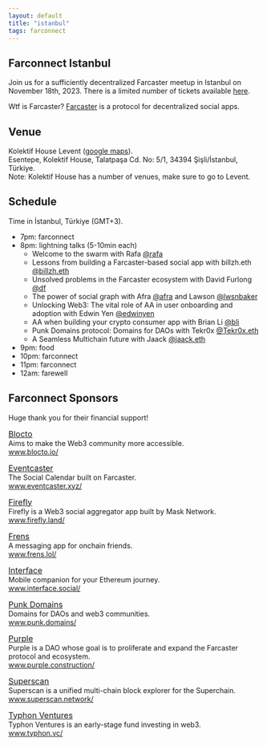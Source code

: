 ```yaml
---
layout: default
title: "istanbul"
tags: farconnect
---
```


## Farconnect Istanbul
​​Join us for a sufficiently decentralized Farcaster meetup in Istanbul on November 18th, 2023. There is a limited number of tickets available [here](https://lu.ma/d186oht1).

Wtf is Farcaster? [Farcaster](https://www.farcaster.xyz/) is a protocol for decentralized social apps. 

## Venue
Kolektif House Levent ([google maps](https://maps.app.goo.gl/1XaGFJWxun9KGc7a7)).  
Esentepe, Kolektif House, Talatpaşa Cd. No: 5/1, 34394 Şişli/İstanbul, Türkiye.  
Note: Kolektif House has a number of venues, make sure to go to Levent.  

## Schedule
Time in İstanbul, Türkiye (GMT+3).

- 7pm: farconnect
- 8pm: lightning talks (5-10min each)  
  - Welcome to the swarm with Rafa [@rafa](https://warpcast.com/rafa)  
  - Lessons from building a Farcaster-based social app with billzh.eth [@billzh.eth](https://warpcast.com/billzh.eth)
  - Unsolved problems in the Farcaster ecosystem with David Furlong [@df](https://warpcast.com/df)
  - The power of social graph with Afra [@afra](https://warpcast.com/afra) and Lawson [@lwsnbaker](https://warpcast.com/lwsnbaker)  
  - Unlocking Web3: The vital role of AA in user onboarding and adoption with Edwin Yen [@edwinyen](https://warpcast.com/edwinyen)
  - AA when building your crypto consumer app with Brian Li [@bli](https://warpcast.com/bli)  
  - Punk Domains protocol: Domains for DAOs with Tekr0x [@Tekr0x.eth](https://warpcast.com/tekr0x.eth)
  - A Seamless Multichain future with Jaack [@jaack.eth](https://warpcast.com/jaack.eth)
- 9pm: food
- 10pm: farconnect
- 11pm: farconnect
- 12am: farewell


## Farconnect Sponsors
Huge thank you for their financial support!

<a href="https://blocto.io/" target="_blank" style="font-size: 16px;"><u>Blocto</u></a>  
Aims to make the Web3 community more accessible.  
<a href="https://blocto.io/" target="_blank" style="color: #008000; text-decoration: none;">www.blocto.io/</a>  

<a href="https://www.eventcaster.xyz/" target="_blank" style="font-size: 16px;"><u>Eventcaster</u></a>  
The Social Calendar built on Farcaster.  
<a href="https://www.eventcaster.xyz/" target="_blank" style="color: #008000; text-decoration: none;">www.eventcaster.xyz/</a>  

<a href="https://firefly.land/" target="_blank" style="font-size: 16px;"><u>Firefly</u></a>  
Firefly is a Web3 social aggregator app built by Mask Network.  
<a href="https://firefly.land/" target="_blank" style="color: #008000; text-decoration: none;">www.firefly.land/</a>  

<a href="https://frens.lol/" target="_blank" style="font-size: 16px;"><u>Frens</u></a>  
A messaging app for onchain friends.  
<a href="https://frens.lol/" target="_blank" style="color: #008000; text-decoration: none;">www.frens.lol/</a>  

<a href="https://www.interface.social/" target="_blank" style="font-size: 16px;"><u>Interface</u></a>  
Mobile companion for your Ethereum journey.  
<a href="https://www.interface.social/" target="_blank" style="color: #008000; text-decoration: none;">www.interface.social/</a> 

<a href="https://punk.domains/" target="_blank" style="font-size: 16px;"><u></u>Punk Domains</a>  
Domains for DAOs and web3 communities.  
<a href="https://punk.domains/" target="_blank" style="color: #008000; text-decoration: none;">www.punk.domains/</a>  

<a href="https://purple.construction/" target="_blank" style="font-size: 16px;"><u></u>Purple</a>  
Purple is a DAO whose goal is to proliferate and expand the Farcaster protocol and ecosystem.  
<a href="https://purple.construction/" target="_blank" style="color: #008000; text-decoration: none;">www.purple.construction/</a>  

<a href="https://superscan.network" target="_blank" style="font-size: 16px;"><u></u>Superscan</a>  
Superscan is a unified multi-chain block explorer for the Superchain.  
<a href="https://superscan.network" target="_blank" style="color: #008000; text-decoration: none;">www.superscan.network/</a>  

<a href="https://typhon.vc/" target="_blank" style="font-size: 16px;"><u></u>Typhon Ventures</a>  
Typhon Ventures is an early-stage fund investing in web3.  
<a href="https://typhon.vc/" target="_blank" style="color: #008000; text-decoration: none;">www.typhon.vc/</a>  

